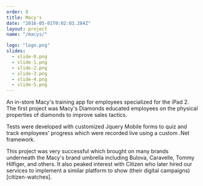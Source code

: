 ```yaml
---
order: 8
title: Macy's
date: "2016-05-01T0:02:03.284Z"
layout: project
name: "/macys/"

logo: "logo.png"
slides:
  - slide-0.png
  - slide-1.png
  - slide-2.png
  - slide-3.png
  - slide-4.png
  - slide-5.png
---
```

An in-store Macy's training app for employees specialized for the iPad 2.
The first project was Macy's Diamonds educated
employees on the physical properties of diamonds to improve
sales tactics.

Tests were developed with customized Jquery Mobile forms to quiz and track employees' progress which were recorded live using a custom .Net framework.

This project was very successful which brought on many
brands underneath the Macy's brand umbrella including
Bulova, Caravelle, Tommy Hilfiger, and others.
It also peaked interest with Citizen who later hired our services to implement a similar platform to
show (their digital campaigns)[citizen-watches].
